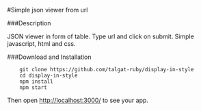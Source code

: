 #Simple json viewer from url

###Description

JSON viewer in form of table. Type url and click on submit. Simple javascript, html and css.

###Download and Installation

````
	git clone https://github.com/talgat-ruby/display-in-style
	cd display-in-style
	npm install
	npm start
````

Then open [http://localhost:3000/](http://localhost:3000/) to see your app.